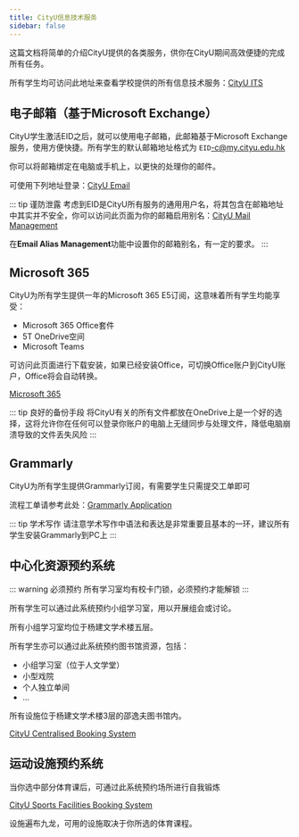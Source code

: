 ```yaml
---
title: CityU信息技术服务
sidebar: false
---
```


这篇文档将简单的介绍CityU提供的各类服务，供你在CityU期间高效便捷的完成所有任务。

所有学生均可访问此地址来查看学校提供的所有信息技术服务：[CityU ITS](https://www.cityu.edu.hk/its/services-facilities)

## 电子邮箱（基于Microsoft Exchange）

CityU学生激活EID之后，就可以使用电子邮箱，此邮箱基于Microsoft Exchange服务，使用方便快捷。所有学生的默认邮箱地址格式为 `EID`<-c@my.cityu.edu.hk>

你可以将邮箱绑定在电脑或手机上，以更快的处理你的邮件。

可使用下列地址登录：[CityU Email](https://email.cityu.edu.hk/home/)

::: tip 谨防泄露
考虑到EID是CityU所有服务的通用用户名，将其包含在邮箱地址中其实并不安全，你可以访问此页面为你的邮箱启用别名：[CityU Mail Management](https://email.cityu.edu.hk/home/acc_set_stu.htm)

在**Email Alias Management**功能中设置你的邮箱别名，有一定的要求。
:::

## Microsoft 365

CityU为所有学生提供一年的Microsoft 365 E5订阅，这意味着所有学生均能享受：

- Microsoft 365 Office套件
- 5T OneDrive空间
- Microsoft Teams

可访问此页面进行下载安装，如果已经安装Office，可切换Office账户到CityU账户，Office将会自动转换。

[Microsoft 365](https://www.microsoft365.com/)

::: tip 良好的备份手段
将CityU有关的所有文件都放在OneDrive上是一个好的选择，这将允许你在任何可以登录你账户的电脑上无缝同步与处理文件，降低电脑崩溃导致的文件丢失风险
:::

## Grammarly

CityU为所有学生提供Grammarly订阅，有需要学生只需提交工单即可

流程工单请参考此处：[Grammarly Application](https://www.cityu.edu.hk/its/services-facilities/grammarly)

::: tip 学术写作
请注意学术写作中语法和表达是非常重要且基本的一环，建议所有学生安装Grammarly到PC上
:::

## 中心化资源预约系统

::: warning 必须预约
所有学习室均有校卡门锁，必须预约才能解锁
:::

所有学生可以通过此系统预约小组学习室，用以开展组会或讨论。

所有小组学习室均位于杨建文学术楼五层。

所有学生亦可以通过此系统预约图书馆资源，包括：

- 小组学习室（位于人文学堂）
- 小型戏院
- 个人独立单间
- ...

所有设施位于杨建文学术楼3层的邵逸夫图书馆内。

[CityU Centralised Booking System](https://booking.cityu.edu.hk/)

## 运动设施预约系统

当你选中部分体育课后，可通过此系统预约场所进行自我锻炼

[CityU Sports Facilities Booking System](https://sportsbooking.cityu.edu.hk/)

设施遍布九龙，可用的设施取决于你所选的体育课程。
